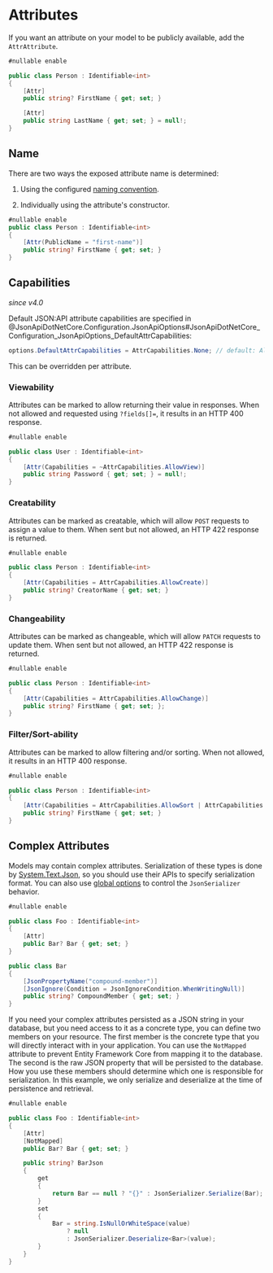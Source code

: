 # Attributes

If you want an attribute on your model to be publicly available, add the `AttrAttribute`.

```c#
#nullable enable

public class Person : Identifiable<int>
{
    [Attr]
    public string? FirstName { get; set; }

    [Attr]
    public string LastName { get; set; } = null!;
}
```

## Name

There are two ways the exposed attribute name is determined:

1. Using the configured [naming convention](~/usage/options.md#customize-serializer-options).

2. Individually using the attribute's constructor.
```c#
#nullable enable
public class Person : Identifiable<int>
{
    [Attr(PublicName = "first-name")]
    public string? FirstName { get; set; }
}
```

## Capabilities

_since v4.0_

Default JSON:API attribute capabilities are specified in @JsonApiDotNetCore.Configuration.JsonApiOptions#JsonApiDotNetCore_Configuration_JsonApiOptions_DefaultAttrCapabilities:

```c#
options.DefaultAttrCapabilities = AttrCapabilities.None; // default: All
```

This can be overridden per attribute.

### Viewability

Attributes can be marked to allow returning their value in responses. When not allowed and requested using `?fields[]=`, it results in an HTTP 400 response.

```c#
#nullable enable

public class User : Identifiable<int>
{
    [Attr(Capabilities = ~AttrCapabilities.AllowView)]
    public string Password { get; set; } = null!;
}
```

### Creatability

Attributes can be marked as creatable, which will allow `POST` requests to assign a value to them. When sent but not allowed, an HTTP 422 response is returned.

```c#
#nullable enable

public class Person : Identifiable<int>
{
    [Attr(Capabilities = AttrCapabilities.AllowCreate)]
    public string? CreatorName { get; set; }
}
```

### Changeability

Attributes can be marked as changeable, which will allow `PATCH` requests to update them. When sent but not allowed, an HTTP 422 response is returned.

```c#
#nullable enable

public class Person : Identifiable<int>
{
    [Attr(Capabilities = AttrCapabilities.AllowChange)]
    public string? FirstName { get; set; };
}
```

### Filter/Sort-ability

Attributes can be marked to allow filtering and/or sorting. When not allowed, it results in an HTTP 400 response.

```c#
#nullable enable

public class Person : Identifiable<int>
{
    [Attr(Capabilities = AttrCapabilities.AllowSort | AttrCapabilities.AllowFilter)]
    public string? FirstName { get; set; }
}
```

## Complex Attributes

Models may contain complex attributes.
Serialization of these types is done by [System.Text.Json](https://www.nuget.org/packages/System.Text.Json),
so you should use their APIs to specify serialization format.
You can also use [global options](~/usage/options.md#customize-serializer-options) to control the `JsonSerializer` behavior.

```c#
#nullable enable

public class Foo : Identifiable<int>
{
    [Attr]
    public Bar? Bar { get; set; }
}

public class Bar
{
    [JsonPropertyName("compound-member")]
    [JsonIgnore(Condition = JsonIgnoreCondition.WhenWritingNull)]
    public string? CompoundMember { get; set; }
}
```

If you need your complex attributes persisted as a
JSON string in your database, but you need access to it as a concrete type, you can define two members on your resource.
The first member is the concrete type that you will directly interact with in your application. You can use the `NotMapped` attribute to prevent Entity Framework Core from mapping it to the database. The second is the raw JSON property that will be persisted to the database. How you use these members should determine which one is responsible for serialization. In this example, we only serialize and deserialize at the time of persistence
and retrieval.

```c#
#nullable enable

public class Foo : Identifiable<int>
{
    [Attr]
    [NotMapped]
    public Bar? Bar { get; set; }

    public string? BarJson
    {
        get
        {
            return Bar == null ? "{}" : JsonSerializer.Serialize(Bar);
        }
        set
        {
            Bar = string.IsNullOrWhiteSpace(value)
                ? null
                : JsonSerializer.Deserialize<Bar>(value);
        }
    }
}
```
